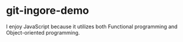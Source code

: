 # git-ingore-demo

I enjoy JavaScript because it utilizes both Functional programming and Object-oriented programming.